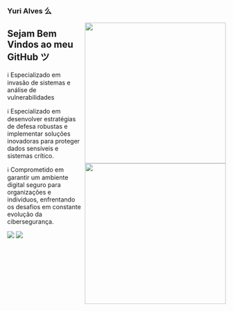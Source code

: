 ### Yuri Alves 么
<img src = "giphy.gif" width = "325px" align = "right">

## Sejam Bem Vindos ao meu GitHub ツ

<img src = "http://www.w3.org/2000/svg" width = "325px" align = "right">

ℹ️ Especializado em invasão de sistemas e análise de vulnerabilidades

ℹ️ Especializado em desenvolver estratégias de defesa robustas e implementar soluções inovadoras para proteger dados sensíveis e sistemas crítico.

ℹ️ Comprometido em garantir um ambiente digital seguro para organizações e indivíduos, enfrentando os desafios em constante evolução da cibersegurança.

<img src="https://github-readme-stats.vercel.app/api/top-langs/?username=risoflorais&show_icons=true&theme=radical&count_private=true"/>
<img src="https://github-readme-stats.vercel.app/api?username=risoflorais&show_icons=true&show_icons=true&theme=radical&count_private=true" />
